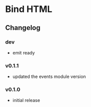 Bind HTML
=========

## Changelog

### dev
 - emit ready
### v0.1.1
 - updated the events module version
### v0.1.0
 - initial release
